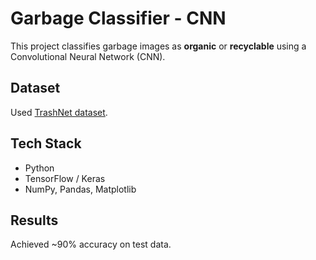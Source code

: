 # Garbage Classifier - CNN
This project classifies garbage images as **organic** or **recyclable** using a Convolutional Neural Network (CNN).

## Dataset
Used [TrashNet dataset](https://github.com/garythung/trashnet).

## Tech Stack
- Python
- TensorFlow / Keras
- NumPy, Pandas, Matplotlib

## Results
Achieved ~90% accuracy on test data.
